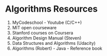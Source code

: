 # Algorithms Resources #
1. MyCodeschool - Youtube (C/C++)
2. MIT open courseware
3. Stanford courses on Coursera
4. Algorithm Design Manual (Steven)
5. Data Structures and Algorithms (Udacity)
6. Algorithms (Robert) - Java - Reference book